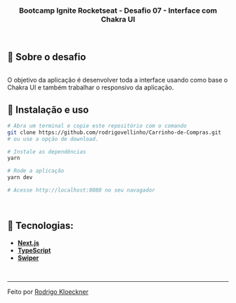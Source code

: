 <h3 align="center">
  Bootcamp Ignite Rocketseat - Desafio 07 - Interface com Chakra UI
</h3>

<br>

## :rocket: Sobre o desafio

<p align="center">
  <img src="" alt="">
</p>

O objetivo da aplicação é desenvolver toda a interface usando como base o Chakra UI e também trabalhar o responsivo da aplicação.
<br>

## :wrench: Instalação e uso

```bash
# Abra um terminal e copie este repositório com o comando
git clone https://github.com/rodrigovellinho/Carrinho-de-Compras.git
# ou use a opção de download.

# Instale as dependências
yarn

# Rode a aplicação
yarn dev

# Acesse http://localhost:8080 no seu navagador
```
<br>

## 🔨 Tecnologias:

- **[Next.js](https://nextjs.org/)**
- **[TypeScript](https://www.typescriptlang.org/)**
- **[Swiper](https://swiperjs.com/)**
<br>

---

Feito por [Rodrigo Kloeckner](https://github.com/rodrigovellinho)


